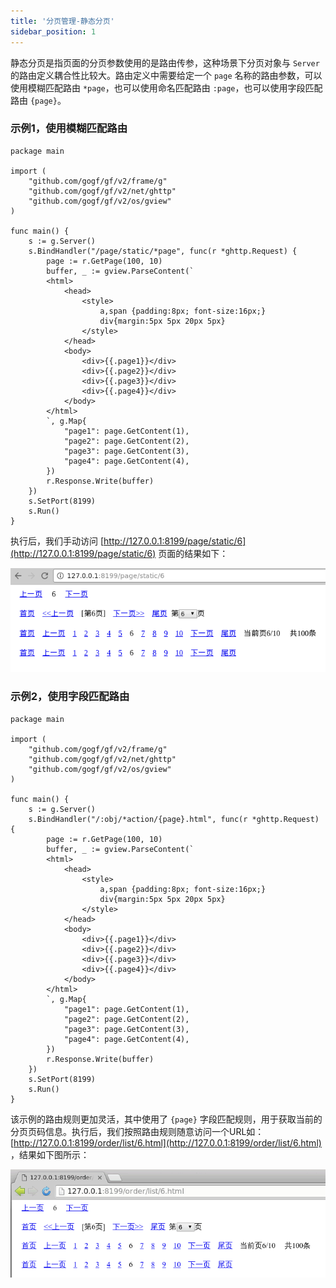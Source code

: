 ```yaml
---
title: '分页管理-静态分页'
sidebar_position: 1
---
```


静态分页是指页面的分页参数使用的是路由传参，这种场景下分页对象与 `Server` 的路由定义耦合性比较大。路由定义中需要给定一个 `page` 名称的路由参数，可以使用模糊匹配路由 `*page`，也可以使用命名匹配路由 `:page`，也可以使用字段匹配路由 `{page}`。

### 示例1，使用模糊匹配路由

```
package main

import (
	"github.com/gogf/gf/v2/frame/g"
	"github.com/gogf/gf/v2/net/ghttp"
	"github.com/gogf/gf/v2/os/gview"
)

func main() {
	s := g.Server()
	s.BindHandler("/page/static/*page", func(r *ghttp.Request) {
		page := r.GetPage(100, 10)
		buffer, _ := gview.ParseContent(`
        <html>
            <head>
                <style>
                    a,span {padding:8px; font-size:16px;}
                    div{margin:5px 5px 20px 5px}
                </style>
            </head>
            <body>
                <div>{{.page1}}</div>
                <div>{{.page2}}</div>
                <div>{{.page3}}</div>
                <div>{{.page4}}</div>
            </body>
        </html>
        `, g.Map{
			"page1": page.GetContent(1),
			"page2": page.GetContent(2),
			"page3": page.GetContent(3),
			"page4": page.GetContent(4),
		})
		r.Response.Write(buffer)
	})
	s.SetPort(8199)
	s.Run()
}
```

执行后，我们手动访问 [http://127.0.0.1:8199/page/static/6](http://127.0.0.1:8199/page/static/6) 页面的结果如下：

![](/markdown/30ff6b6e1d98dd503236ea22511440f5.png)

### 示例2，使用字段匹配路由

```
package main

import (
	"github.com/gogf/gf/v2/frame/g"
	"github.com/gogf/gf/v2/net/ghttp"
	"github.com/gogf/gf/v2/os/gview"
)

func main() {
	s := g.Server()
	s.BindHandler("/:obj/*action/{page}.html", func(r *ghttp.Request) {
		page := r.GetPage(100, 10)
		buffer, _ := gview.ParseContent(`
        <html>
            <head>
                <style>
                    a,span {padding:8px; font-size:16px;}
                    div{margin:5px 5px 20px 5px}
                </style>
            </head>
            <body>
                <div>{{.page1}}</div>
                <div>{{.page2}}</div>
                <div>{{.page3}}</div>
                <div>{{.page4}}</div>
            </body>
        </html>
        `, g.Map{
			"page1": page.GetContent(1),
			"page2": page.GetContent(2),
			"page3": page.GetContent(3),
			"page4": page.GetContent(4),
		})
		r.Response.Write(buffer)
	})
	s.SetPort(8199)
	s.Run()
}
```

该示例的路由规则更加灵活，其中使用了 `{page}` 字段匹配规则，用于获取当前的分页页码信息。执行后，我们按照路由规则随意访问一个URL如： [http://127.0.0.1:8199/order/list/6.html](http://127.0.0.1:8199/order/list/6.html) ，结果如下图所示：

![](/markdown/330d5af18ba6e07ad61f96dfba5fedc2.png)